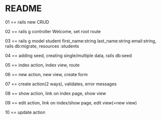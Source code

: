 # README

01 == rails new CRUD

02 == rails g controller Welcome,
     set root route

03 == rails g model student first_name:string last_name:string email:string,
     rails db:migrate,
     resources :students

04 == adding seed,
     creating single/multiple data,
     rails db:seed

05 == index action,
     index view,
     route

06 == new action,
     new view,
     create form

07 == create action(2 ways),
     validates,
     error messages 

08 == show action,
     link on index page,
     show view

09 == edit action,
     link on index/show page,
     edit view(=new view)

10 == update action

